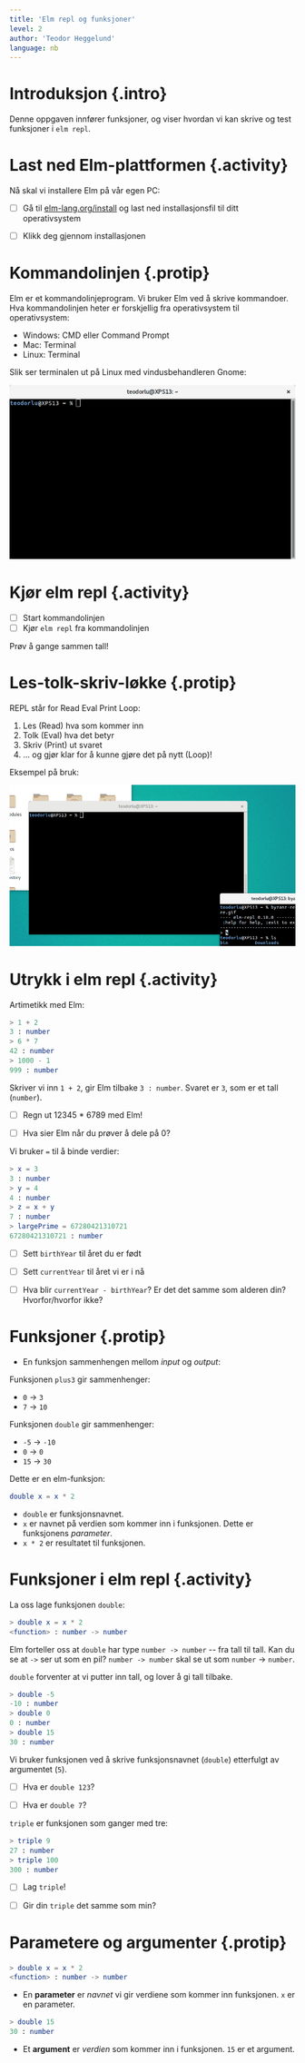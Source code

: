 ```yaml
---
title: 'Elm repl og funksjoner'
level: 2
author: 'Teodor Heggelund'
language: nb
---
```



# Introduksjon {.intro}

Denne oppgaven innfører funksjoner, og viser hvordan vi kan skrive og test
funksjoner i `elm repl`.


# Last ned Elm-plattformen {.activity}

Nå skal vi installere Elm på vår egen PC:

- [ ] Gå til [elm-lang.org/install](http://www.elm-lang.org/install) og last ned
  installasjonsfil til ditt operativsystem
  
- [ ] Klikk deg gjennom installasjonen


# Kommandolinjen {.protip}

Elm er et kommandolinjeprogram. Vi bruker Elm ved å skrive kommandoer. Hva
kommandolinjen heter er forskjellig fra operativsystem til operativsystem:

* Windows: CMD eller Command Prompt
* Mac: Terminal
* Linux: Terminal

Slik ser terminalen ut på Linux med vindusbehandleren Gnome:

![Bilde av terminal i linux](terminal_linux.png)


# Kjør elm repl {.activity}

- [ ] Start kommandolinjen
- [ ] Kjør `elm repl` fra kommandolinjen

Prøv å gange sammen tall!


# Les-tolk-skriv-løkke {.protip}

REPL står for Read Eval Print Loop:

1. Les (Read) hva som kommer inn
2. Tolk (Eval) hva det betyr
3. Skriv (Print) ut svaret
4. ... og gjør klar for å kunne gjøre det på nytt (Loop)!

Eksempel på bruk:

![Animasjon av bruk av REPL i terminalen](repl_usage.gif)


# Utrykk i elm repl {.activity}

Artimetikk med Elm:

```elm
> 1 + 2
3 : number
> 6 * 7
42 : number
> 1000 - 1
999 : number
```

Skriver vi inn `1 + 2`, gir Elm tilbake `3 : number`. Svaret er `3`, som er et
tall (`number`).

- [ ] Regn ut 12345 * 6789 med Elm!

- [ ] Hva sier Elm når du prøver å dele på 0?

Vi bruker `=` til å binde verdier:

```elm
> x = 3
3 : number
> y = 4
4 : number
> z = x + y
7 : number
> largePrime = 67280421310721
67280421310721 : number
```

- [ ] Sett `birthYear` til året du er født

- [ ] Sett `currentYear` til året vi er i nå

- [ ] Hva blir `currentYear - birthYear`? Er det det samme som alderen din?
  Hvorfor/hvorfor ikke?

# Funksjoner {.protip}

* En funksjon sammenhengen mellom *input* og *output*:

Funksjonen `plus3` gir sammenhenger:
* `0` → `3`
* `7` → `10`

Funksjonen `double` gir sammenhenger:
* `-5` → `-10`
* `0` → `0`
* `15` → `30`

Dette er en elm-funksjon:

```elm
double x = x * 2
```

* `double` er funksjonsnavnet.
* `x` er navnet på verdien som kommer inn i funksjonen. Dette er funksjonens
  *parameter*.
* `x * 2` er resultatet til funksjonen.


# Funksjoner i elm repl {.activity}

La oss lage funksjonen `double`:

```elm
> double x = x * 2
<function> : number -> number
```

Elm forteller oss at `double` har type `number -> number` -- fra tall til tall.
Kan du se at `->` ser ut som en pil? `number -> number` skal se ut som `number`
→ `number`.

`double` forventer at vi putter inn tall, og lover å gi tall
tilbake.

```elm
> double -5
-10 : number
> double 0
0 : number
> double 15
30 : number
```

Vi bruker funksjonen ved å skrive funksjonsnavnet (`double`) etterfulgt av
argumentet (`5`).

- [ ] Hva er `double 123`?

- [ ] Hva er `double 7`?

`triple` er funksjonen som ganger med tre:

```elm
> triple 9
27 : number
> triple 100
300 : number
```

- [ ] Lag `triple`!

- [ ] Gir din `triple` det samme som min?

# Parametere og argumenter {.protip}

```elm
> double x = x * 2
<function> : number -> number
```

* En **parameter** er *navnet* vi gir verdiene som kommer inn funksjonen. `x` er
  en parameter.

```elm
> double 15
30 : number
```

* Et **argument** er *verdien* som kommer inn i funksjonen. `15` er et argument.
